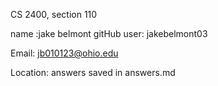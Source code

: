 CS 2400, section 110


name :jake belmont
gitHub user: jakebelmont03


Email: jb010123@ohio.edu 

Location: answers saved in answers.md
